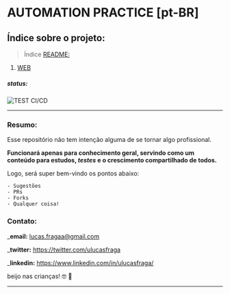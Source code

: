 # AUTOMATION PRACTICE [pt-BR]

## Índice sobre o projeto:

> Índice [README:](https://github.com/uLucasFraga/automation-practice/blob/master/README.md)

1. [WEB](https://github.com/uLucasFraga/automation-practice/blob/master/src/WEB.md)

##### status:

![TEST CI/CD](https://github.com/uLucasFraga/automation-practice/workflows/TEST%20CI/CD/badge.svg)

---

### Resumo:
Esse repositório não tem intenção alguma de se tornar algo profissional.

**Funcionará apenas para conhecimento geral, servindo como um conteúdo para estudos, _testes_ e o crescimento compartilhado de todos.**

Logo, será super bem-vindo os pontos abaixo:

```
- Sugestões
- PRs
- Forks
- Qualquer coisa!
```

### Contato:

_**email:** lucas.fragaa@gmail.com

_**twitter:** https://twitter.com/ulucasfraga

_**linkedin:** https://www.linkedin.com/in/ulucasfraga/


beijo nas crianças! :nerd_face: :black_heart:	

---
